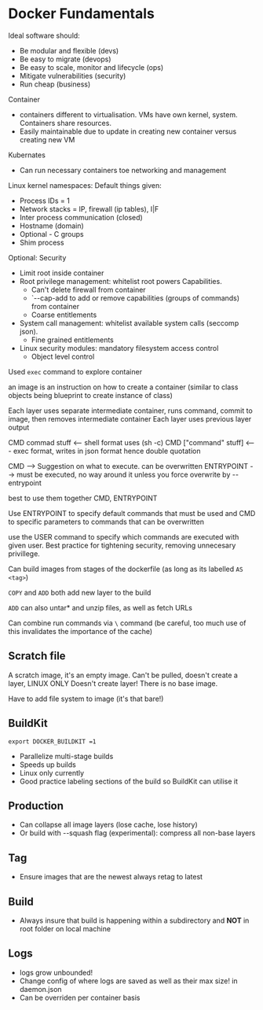# Docker Fundamentals

Ideal software should:

- Be modular and flexible (devs)
- Be easy to migrate (devops)
- Be easy to scale, monitor and lifecycle (ops)
- Mitigate vulnerabilities (security)
- Run cheap (business)

Container
- containers different to virtualisation. VMs have own kernel, system. Containers share resources.
- Easily maintainable due to update in creating new container versus creating new VM

Kubernates
- Can run necessary containers toe networking and management

Linux kernel namespaces:
Default things given:
- Process IDs = 1
- Network stacks = IP, firewall (ip tables), I|F
- Inter process communication (closed)
- Hostname (domain)
- Optional - C groups
- Shim process

Optional: Security
- Limit root inside container
- Root privilege management: whitelist root powers
Capabilities.
  - Can't delete firewall from container
  - `--cap-add to add or remove capabilities (groups of commands) from container
  - Coarse entitlements
- System call management: whitelist available system calls (seccomp json).
  - Fine grained entitlements 
- Linux security modules: mandatory filesystem access control
  - Object level control

Used `exec` command to explore container

an image is an instruction on how to create a container (similar to class objects being blueprint to create instance of class)

Each layer uses separate intermediate container, runs command, commit to image, then removes intermediate container
Each layer uses previous layer output

CMD commad stuff <-- shell format uses (sh -c)
CMD \["command" stuff] <--- exec format, writes in json format hence double quotation

CMD --> Suggestion on what to execute. can be overwritten
ENTRYPOINT --> must be executed, no way around it unless you force overwrite by --entrypoint <cmd>

best to use them together CMD, ENTRYPOINT

Use ENTRYPOINT to specify default commands that must be used
and CMD to specific parameters to commands that can be overwritten

use the USER command to specify which commands are executed with given user. Best practice for tightening security, removing
unnecesary privillege.

Can build images from stages of the dockerfile (as long as its labelled `AS <tag>`)

`COPY` and `ADD` both add new layer to the build

`ADD` can also untar\* and unzip files, as well as fetch URLs

Can combine run commands via `\` command (be careful, too much use of this invalidates the importance of the cache)

## Scratch file

A scratch image, it's an empty image. Can't be pulled, doesn't create a layer, LINUX ONLY
Doesn't create layer! There is no base image. 

Have to add file system to image (it's that bare!)

## BuildKit
`export DOCKER_BUILDKIT =1`
- Parallelize multi-stage builds
- Speeds up builds
- Linux only currently
- Good practice labeling sections of the build so BuildKit can utilise it

## Production
- Can collapse all image layers (lose cache, lose history)
- Or build with --squash flag (experimental): compress all non-base layers

## Tag
- Ensure images that are the newest always retag to latest

## Build
- Always insure that build is happening within a subdirectory and **NOT** in root folder on local machine

## Logs
- logs grow unbounded!
- Change config of where logs are saved as well as their max size!
in daemon.json
- Can be overriden per container basis